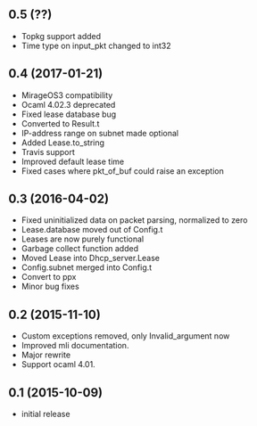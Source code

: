 ## 0.5 (??)

* Topkg support added
* Time type on input_pkt changed to int32

## 0.4 (2017-01-21)

* MirageOS3 compatibility
* Ocaml 4.02.3 deprecated
* Fixed lease database bug
* Converted to Result.t
* IP-address range on subnet made optional
* Added Lease.to_string
* Travis support
* Improved default lease time
* Fixed cases where pkt_of_buf could raise an exception

## 0.3 (2016-04-02)

* Fixed uninitialized data on packet parsing, normalized to zero
* Lease.database moved out of Config.t
* Leases are now purely functional
* Garbage collect function added
* Moved Lease into Dhcp_server.Lease
* Config.subnet merged into Config.t
* Convert to ppx
* Minor bug fixes

## 0.2 (2015-11-10)

* Custom exceptions removed, only Invalid_argument now
* Improved mli documentation.
* Major rewrite
* Support ocaml 4.01.

## 0.1 (2015-10-09)

* initial release
